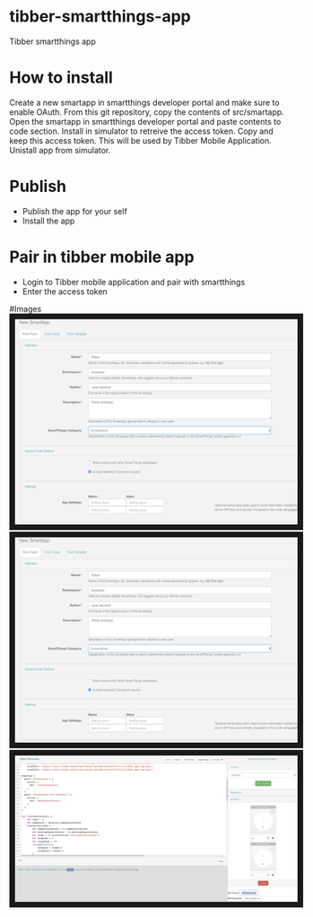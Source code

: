 # tibber-smartthings-app
Tibber smartthings app

# How to install
Create a new smartapp in smartthings developer portal and make sure to enable OAuth.
From this git repository, copy the contents of src/smartapp. 
Open the smartapp in smartthings developer portal and paste contents to code section.
Install in simulator to retreive the access token. Copy and keep this access token. This will be used by Tibber Mobile Application.
Unistall app from simulator.

# Publish
* Publish the app for your self
* Install the app

# Pair in tibber mobile app
* Login to Tibber mobile application and pair with smartthings
* Enter the access token

#Images
<img src="Images/new-smartthings-app-1.png" border="10" />
<img src="Images/new-smartthings-app-1.png" border="10" />
<img src="Images/token.png" border="10" />
